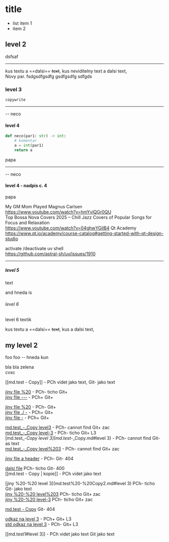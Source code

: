 # title

- list item 1
- item 2

##  level 2
dsfsaf

------ 
kus textu a ==dalsi== ~~text~~, kus neviditelny text a dalsi text,  
Novy par. fsdgsdfgsdfg
gsdfgsdfg
sdfgds  

### level 3

```
copywrite
```
___

-- neco

#### level 4

``` python
def neco(par1: str) -> int:
    # komentar
    a = int(par1)
    return a
```

papa

----
-- neco

#### level 4 - nadpis c. 4

papa
 
 
<span class="mvoRowG">My GM Mom Played Magnus Carlsen</span>  
https://www.youtube.com/watch?v=hmYvlQGr0QU  
<span class="mvoRowG">Top Bossa Nova Covers 2025 – Chill Jazz Covers of Popular Songs for Focus and Relaxation</span>  
https://www.youtube.com/watch?v=04ghwYGiIB4
<span class="mvoRowG">Qt Academy</span>
https://www.qt.io/academy/course-catalog#getting-started-with-qt-design-studio  
  
<span class="mvoRowG">activate /deactivate uv shell</span>    
https://github.com/astral-sh/uv/issues/1910


----

##### level 5
text

and <span class="mvoRowB">hneda </span> is

###### level 6
<span class="mvoRowB">level 6 </span>
textik

kus textu a ==dalsi== ~~text~~, kus  a dalsi text,  

## my level 2
foo foo <span class="mvoRowB">-- hneda </span> kun
 
bla bla<span class="mvoRowG"> zelena </span>  
cvxc

[[md.test - Copy]]  - PCh videt jako text, Git- jako text  

[jiny file %20](./md.test%20-%20Copy2.md)  - PCh- ticho Git+  
[jiny file ---](./md.test_-_Copy.md)  - PCh+ Git+  

[jiny file %20](./md.test%20-%20Copy2.md)  - PCh-  Git+  
[jiny file ./ _-_](./md.test_-_Copy.md)  - PCh+  Git+  
[jiny file _-_](md.test_-_Copy.md)  - PCh+  Git+  

[md.test_-_Copy level3](md.test_-_Copy.md#level3)  - PCh- cannot find  Git+ zac  
[md.test_-_Copy level-3](./md.test_-_Copy.md#level-3)  - PCh- ticho  Git+ L3  
[md.test_-_Copy level 3](md.test_-_Copy.md#level 3)  - PCh- cannot find  Git- as text  
[md.test_-_Copy level%203](md.test_-_Copy.md#level%203)  - PCh- cannot find  Git+ zac

[jiny file a header](./md.test%20-%20Copy.md) - PCh-  Git- 404  

[dalsi file](./md.test%)  PCh- ticho  Git- 400  
[[md.test - Copy | kopie]]  - PCh videt jako text

[jiny %20-%20 level 3](md.test%20-%20Copy2.md#level 3)  PCh- ticho  Git- jako text  
[jiny %20-%20 level%203](md.test%20-%20Copy2.md#level%203)  PCh- ticho  Git+ zac  
[jiny %20-%20 level-3](md.test%20-%20Copy2.md#level-3)  PCh- ticho  Git+ zac  

[md.test - Copy](md.test%20-%20Copy.md)  Git- 404  

[odkaz na level 3](#level-3)  - PCh+  Git+ L3  
[std odkaz na level 3](md.test1.md#level-3)  - PCh-  Git+ L3

[[md.test1#level 3]]    - PCh videt jako text  Git jako text  
